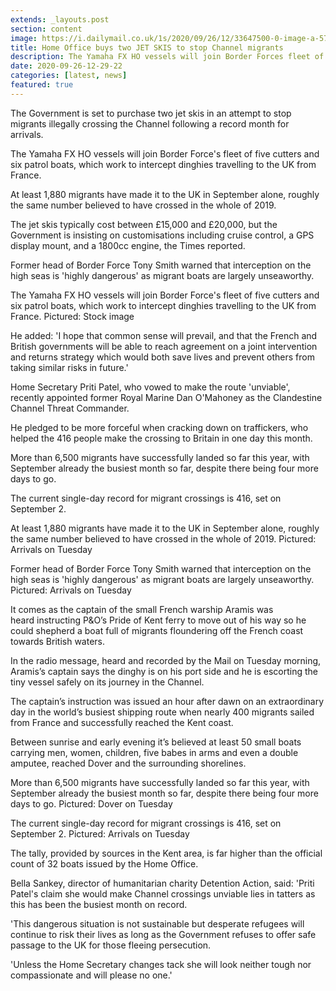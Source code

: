 ```yaml
---
extends: _layouts.post
section: content
image: https://i.dailymail.co.uk/1s/2020/09/26/12/33647500-0-image-a-57_1601119300556.jpg 
title: Home Office buys two JET SKIS to stop Channel migrants 
description: The Yamaha FX HO vessels will join Border Forces fleet of five cutters and six patrol boats, which work to intercept dinghies travelling to the UK from France. 
date: 2020-09-26-12-29-22 
categories: [latest, news] 
featured: true 
--- 
```

The Government is set to purchase two jet skis in an attempt to stop migrants illegally crossing the Channel following a record month for arrivals. 

The Yamaha FX HO vessels will join Border Force's fleet of five cutters and six patrol boats, which work to intercept dinghies travelling to the UK from France.

At least 1,880 migrants have made it to the UK in September alone, roughly the same number believed to have crossed in the whole of 2019.  

The jet skis typically cost between £15,000 and £20,000, but the Government is insisting on customisations including cruise control, a GPS display mount, and a 1800cc engine, the Times reported.

Former head of Border Force Tony Smith warned that interception on the high seas is 'highly dangerous' as migrant boats are largely unseaworthy.

The Yamaha FX HO vessels will join Border Force's fleet of five cutters and six patrol boats, which work to intercept dinghies travelling to the UK from France. Pictured: Stock image

He added: 'I hope that common sense will prevail, and that the French and British governments will be able to reach agreement on a joint intervention and returns strategy which would both save lives and prevent others from taking similar risks in future.'

Home Secretary Priti Patel, who vowed to make the route 'unviable', recently appointed former Royal Marine Dan O'Mahoney as the Clandestine Channel Threat Commander.

He pledged to be more forceful when cracking down on traffickers, who helped the 416 people make the crossing to Britain in one day this month. 

More than 6,500 migrants have successfully landed so far this year, with September already the busiest month so far, despite there being four more days to go.

The current single-day record for migrant crossings is 416, set on September 2.    

At least 1,880 migrants have made it to the UK in September alone, roughly the same number believed to have crossed in the whole of 2019. Pictured: Arrivals on Tuesday

Former head of Border Force Tony Smith warned that interception on the high seas is 'highly dangerous' as migrant boats are largely unseaworthy. Pictured: Arrivals on Tuesday

It comes as the captain of the small French warship Aramis was heard instructing P&O’s Pride of Kent ferry to move out of his way so he could shepherd a boat full of migrants floundering off the French coast towards British waters.

In the radio message, heard and recorded by the Mail on Tuesday morning, Aramis’s captain says the dinghy is on his port side and he is escorting the tiny vessel safely on its journey in the Channel. 

The captain’s instruction was issued an hour after dawn on an extraordinary day in the world’s busiest shipping route when nearly 400 migrants sailed from France and successfully reached the Kent coast.

Between sunrise and early evening it’s believed at least 50 small boats carrying men, women, children, five babes in arms and even a double amputee, reached Dover and the surrounding shorelines. 

More than 6,500 migrants have successfully landed so far this year, with September already the busiest month so far, despite there being four more days to go. Pictured: Dover on Tuesday

The current single-day record for migrant crossings is 416, set on September 2. Pictured: Arrivals on Tuesday

The tally, provided by sources in the Kent area, is far higher than the official count of 32 boats issued by the Home Office.     

Bella Sankey, director of humanitarian charity Detention Action, said: 'Priti Patel's claim she would make Channel crossings unviable lies in tatters as this has been the busiest month on record.

'This dangerous situation is not sustainable but desperate refugees will continue to risk their lives as long as the Government refuses to offer safe passage to the UK for those fleeing persecution.

'Unless the Home Secretary changes tack she will look neither tough nor compassionate and will please no one.' 

